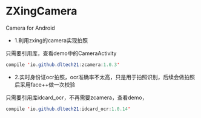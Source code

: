 # ZXingCamera
Camera for Android

* 1.利用zxing的camera实现拍照

只需要引用库，查看demo中的CameraActivity

```java
compile 'io.github.dltech21:zcamera:1.0.3'
```


* 2.实时身份证ocr拍照，ocr准确率不太高，只是用于拍照识别，后续会做拍照后采用face++做一次校验

只需要引用库idcard_ocr，不再需要zcamera，查看demo，

```java
compile 'io.github.dltech21:idcard_ocr:1.0.14'
```

